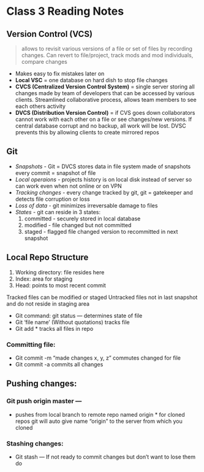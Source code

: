 # Class 3 Reading Notes

## Version Control (VCS) 
> allows to revisit various versions of a file or set of files by recording changes. Can revert to file/project, track mods and mod individuals, compare changes
- Makes easy to fix mistakes later on
- **Local VSC** = one database on hard dish to stop file changes
- **CVCS (Centralized Version Control System)** = single server storing all changes made by team of developers that can be accessed by various clients. Streamlined collaborative process, allows team members to see each others activity 
- **DVCS (Distribution Version Control)** = if CVS goes down collaborators cannot work with each other on a file or see changes/new versions. If central database corrupt and no backup, all work will be lost. DVSC prevents this by allowing clients to create mirrored repos

## Git
- *Snapshots* - Git = DVCS stores data in file system made of snapshots every commit = snapshot of file
- *Local operaions* - projects history is on local disk instead of server so can work even when not online or on VPN
- *Tracking changes* - every change tracked by git, git = gatekeeper and detects file corruption or loss
- *Loss of data* - git minimizes irreversable damage to files 
- *States* - git can reside in 3 states: 
    1. committed - securely stored in local database
    2. modified - file changed but not committed 
    3. staged - flagged file changed version to recommitted in next snapshot

## Local Repo Structure
1. Working directory: file resides here
2. Index: area for staging
3. Head: points to most recent commit

Tracked files can be modified or staged
Untracked files not in last snapshot and do not reside in staging area
- Git command: git status — determines state of file 
- Git ‘file name’ (Without quotations) tracks file 
- Git add * tracks all files in repo

### Committing file:
- Git commit -m “made changes x, y, z” commutes changed for file 
- Git commit -a commits all changes

## Pushing changes:

### Git push origin master —  
- pushes from  local branch to remote repo named origin * for cloned repos git will auto give name “origin” to the server from which you cloned 

### Stashing changes:
- Git stash — If not ready to commit changes but don’t want to lose them do